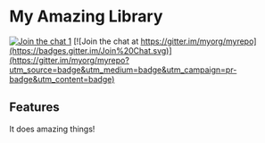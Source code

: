# My Amazing Library

[![Join the chat 1](https://badges.gitter.im/Join%20Chat.svg)](https://en.wikipedia.org/wiki/Saw_(disambiguation))
[![Join the chat at https://gitter.im/myorg/myrepo](https://badges.gitter.im/Join%20Chat.svg)](https://gitter.im/myorg/myrepo?utm_source=badge&utm_medium=badge&utm_campaign=pr-badge&utm_content=badge)

## Features

It does amazing things!
